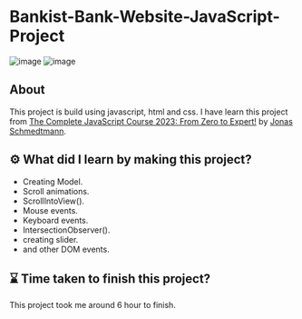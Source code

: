 # Bankist-Bank-Website-JavaScript-Project

![image](https://img.shields.io/badge/Project-JavaScript-blue)
![image](https://img.shields.io/badge/BHASKAR-SAHU-blue)

## About

This project is build using javascript, html and css. I have learn this project from [The Complete JavaScript Course 2023: From Zero to Expert!](https://www.udemy.com/course/the-complete-javascript-course/) by [Jonas Schmedtmann](https://twitter.com/jonasschmedtman).

## ⚙️ What did I learn by making this project?

- Creating Model.
- Scroll animations.
- ScrollIntoView().
- Mouse events.
- Keyboard events.
- IntersectionObserver().
- creating slider.
- and other DOM events.

## ⌛ Time taken to finish this project?

This project took me around 6 hour to finish.
